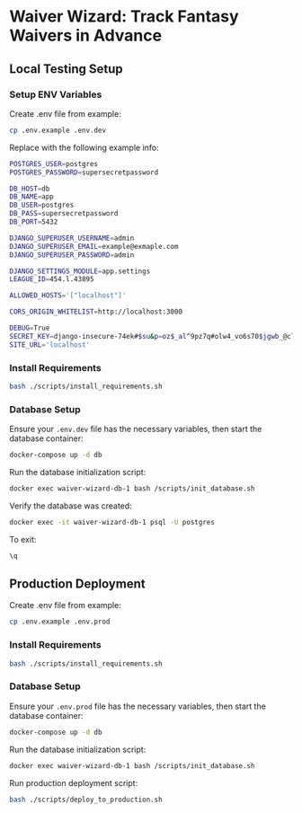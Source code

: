 # Waiver Wizard: Track Fantasy Waivers in Advance

## Local Testing Setup
### Setup ENV Variables
Create .env file from example:
```bash
cp .env.example .env.dev
```

Replace with the following example info:
```bash
POSTGRES_USER=postgres
POSTGRES_PASSWORD=supersecretpassword

DB_HOST=db
DB_NAME=app
DB_USER=postgres
DB_PASS=supersecretpassword
DB_PORT=5432

DJANGO_SUPERUSER_USERNAME=admin
DJANGO_SUPERUSER_EMAIL=example@exmaple.com
DJANGO_SUPERUSER_PASSWORD=admin

DJANGO_SETTINGS_MODULE=app.settings
LEAGUE_ID=454.l.43895

ALLOWED_HOSTS='["localhost"]'

CORS_ORIGIN_WHITELIST=http://localhost:3000

DEBUG=True
SECRET_KEY=django-insecure-74ek#$su&p=oz$_al^9pz7q#olw4_vo6s70$jgwb_@cl_=hw2m
SITE_URL='localhost'
```

### Install Requirements
```bash
bash ./scripts/install_requirements.sh
```

### Database Setup

Ensure your `.env.dev` file has the necessary variables, then start the database container:
```bash
docker-compose up -d db
```

Run the database initialization script: 
```bash
docker exec waiver-wizard-db-1 bash /scripts/init_database.sh
```

Verify the database was created:
```bash
docker exec -it waiver-wizard-db-1 psql -U postgres
```
To exit:
```bash
\q
```

## Production Deployment

Create .env file from example:
```bash
cp .env.example .env.prod
```

### Install Requirements
```bash
bash ./scripts/install_requirements.sh
```

### Database Setup

Ensure your `.env.prod` file has the necessary variables, then start the database container:
```bash
docker-compose up -d db
```

Run the database initialization script: 
```bash
docker exec waiver-wizard-db-1 bash /scripts/init_database.sh
```
Run production deployment script:
```bash
bash ./scripts/deploy_to_production.sh
```
